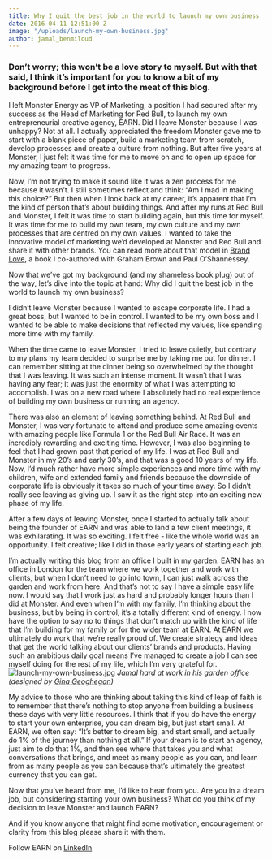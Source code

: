 ```yaml
---
title: Why I quit the best job in the world to launch my own business
date: 2016-04-11 12:51:00 Z
image: "/uploads/launch-my-own-business.jpg"
author: jamal_benmiloud
---
```


### Don’t worry; this won’t be a love story to myself. But with that said, I think it’s important for you to know a bit of my background before I get into the meat of this blog. 

I left Monster Energy as VP of Marketing, a position I had secured after my success as the Head of Marketing for Red Bull, to launch my own entrepreneurial creative agency, EARN. Did I leave Monster because I was unhappy? Not at all. I actually appreciated the freedom Monster gave me to start with a blank piece of paper, build a marketing team from scratch, develop processes and create a culture from nothing. But after five years at Monster, I just felt it was time for me to move on and to open up space for my amazing team to progress. 

Now, I’m not trying to make it sound like it was a zen process for me because it wasn’t. I still sometimes reflect and think: “Am I mad in making this choice?” But then when I look back at my career, it’s apparent that I’m the kind of person that’s about building things. And after my runs at Red Bull and Monster, I felt it was time to start building again, but this time for myself. It was time for me to build my own team, my own culture and my own processes that are centred on my own values. I wanted to take the innovative model of marketing we’d developed at Monster and Red Bull and share it with other brands. You can read more about that model in [Brand Love](https://www.amazon.co.uk/Brand-Love-Build-Worth-Talking-ebook/dp/B00VBPBU1G), a book I co-authored with Graham Brown and Paul O’Shannessey.

Now that we’ve got my background (and my shameless book plug) out of the way, let’s dive into the topic at hand: Why did I quit the best job in the world to launch my own business?

I didn’t leave Monster because I wanted to escape corporate life. I had a great boss, but I wanted to be in control. I wanted to be my own boss and I wanted to be able to make decisions that reflected my values, like spending more time with my family. 

When the time came to leave Monster, I tried to leave quietly, but contrary to my plans my team decided to surprise me by taking me out for dinner. I can remember sitting at the dinner being so overwhelmed by the thought that I was leaving. It was such an intense moment. It wasn’t that I was having any fear; it was just the enormity of what I was attempting to accomplish. I was on a new road where I absolutely had no real experience of building my own business or running an agency.

There was also an element of leaving something behind. At Red Bull and Monster, I was very fortunate to attend and produce some amazing events with amazing people like Formula 1 or the Red Bull Air Race. It was an incredibly rewarding and exciting time. However, I was also beginning to feel that I had grown past that period of my life. I was at Red Bull and Monster in my 20’s and early 30’s, and that was a good 10 years of my life. Now, I’d much rather have more simple experiences and more time with my children, wife and extended family and friends because the downside of corporate life is obviously it takes so much of your time away. So I didn’t really see leaving as giving up. I saw it as the right step into an exciting new phase of my life.

After a few days of leaving Monster, once I started to actually talk about being the founder of EARN and was able to land a few client meetings, it was exhilarating. It was so exciting. I felt free - like the whole world was an opportunity. I felt creative; like I did in those early years of starting each job. 

I’m actually writing this blog from an office I built in my garden. EARN has an office in London for the team where we work together and work with clients, but when I don’t need to go into town, I can just walk across the garden and work from here. And that’s not to say I have a simple easy life now. I would say that I work just as hard and probably longer hours than I did at Monster. And even when I’m with my family, I’m thinking about the business, but by being in control, it’s a totally different kind of energy. I now have the option to say no to things that don’t match up with the kind of life that I’m building for my family or for the wider team at EARN. At EARN we ultimately do work that we’re really proud of. We create strategy and ideas that get the world talking about our clients’ brands and products. Having such an ambitious daily goal means I’ve managed to create a job I can see myself doing for the rest of my life, which I’m very grateful for.
![launch-my-own-business.jpg](/uploads/launch-my-own-business.jpg) 
*Jamal hard at work in his garden office (designed by [Gina Geoghegan](http://www.ginageoghegan.com/ ))*

My advice to those who are thinking about taking this kind of leap of faith is to remember that there’s nothing to stop anyone from building a business these days with very little resources. I think that if you do have the energy to start your own enterprise, you can dream big, but just start small. At EARN, we often say: “It’s better to dream big, and start small, and actually do 1% of the journey than nothing at all.” If your dream is to start an agency, just aim to do that 1%, and then see where that takes you and what conversations that brings, and meet as many people as you can, and learn from as many people as you can because that’s ultimately the greatest currency that you can get.

Now that you’ve heard from me, I’d like to hear from you. Are you in a dream job, but considering starting your own business? What do you think of my decision to leave Monster and launch EARN? 

And if you know anyone that might find some motivation, encouragement or clarity from this blog please share it with them.

Follow EARN on [LinkedIn](https://www.linkedin.com/company/earn-media-limited)